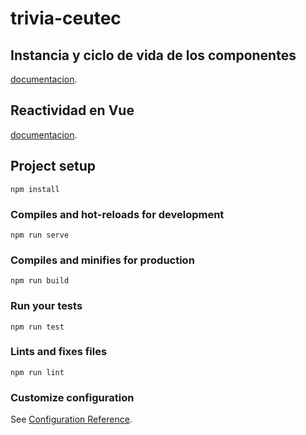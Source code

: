 # trivia-ceutec


## Instancia y ciclo de vida de los componentes
[documentacion](https://vuejs.org/v2/guide/instance.html).

## Reactividad en Vue
[documentacion](https://vuejs.org/v2/guide/reactivity.html).



## Project setup
```
npm install
```

### Compiles and hot-reloads for development
```
npm run serve
```

### Compiles and minifies for production
```
npm run build
```

### Run your tests
```
npm run test
```

### Lints and fixes files
```
npm run lint
```

### Customize configuration
See [Configuration Reference](https://cli.vuejs.org/config/).
